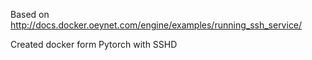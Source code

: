 Based on  http://docs.docker.oeynet.com/engine/examples/running_ssh_service/

Created docker form Pytorch with SSHD

